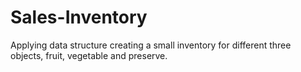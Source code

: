# Sales-Inventory
Applying data structure creating a small inventory for different three objects, fruit, vegetable and preserve. 
